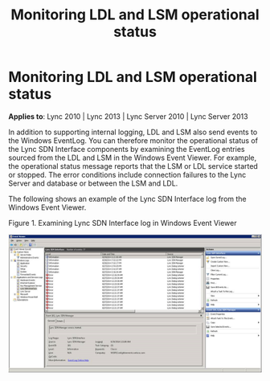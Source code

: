 ﻿---
title: Monitoring LDL and LSM operational status
TOCTitle: Monitoring LDL and LSM operational status
ms:assetid: 80c3b67f-aa1c-4c06-a175-cdd0208db0a3
ms:mtpsurl: https://msdn.microsoft.com/en-us/library/Dn785219(v=office.15)
ms:contentKeyID: 62952703
ms.date: 02/16/2015
mtps_version: v=office.15
---

# Monitoring LDL and LSM operational status


**Applies to**: Lync 2010 | Lync 2013 | Lync Server 2010 | Lync Server 2013

In addition to supporting internal logging, LDL and LSM also send events to the Windows EventLog. You can therefore monitor the operational status of the Lync SDN Interface components by examining the EventLog entries sourced from the LDL and LSM in the Windows Event Viewer. For example, the operational status message reports that the LSM or LDL service started or stopped. The error conditions include connection failures to the Lync Server and database or between the LSM and LDL.

The following shows an example of the Lync SDN Interface log from the Windows Event Viewer.

Figure 1. Examining Lync SDN Interface log in Windows Event Viewer

  
![Lync SDN Interface log in Windows Event Viewer](images/Dn785219.Lync_sdn_interface_log_in_windows_event_viewer(Office.15).png "Lync SDN Interface log in Windows Event Viewer")

